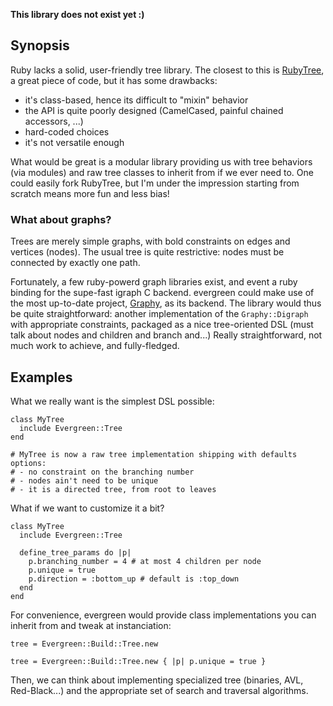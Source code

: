 **This library does not exist yet :)**

## Synopsis

Ruby lacks a solid, user-friendly tree library. The closest to this is [RubyTree](http://github.com/evolve75/RubyTree "RubyTree on Github"), a great piece of code, but it has some drawbacks:

* it's class-based, hence its difficult to "mixin" behavior
* the API is quite poorly designed (CamelCased, painful chained accessors, ...)
* hard-coded choices
* it's not versatile enough

What would be great is a modular library providing us with tree behaviors (via modules) and raw tree classes to inherit from if we ever need to. One could easily fork RubyTree, but I'm under the impression starting from scratch means more fun and less bias!

### What about graphs?

Trees are merely simple graphs, with bold constraints on edges and vertices (nodes). The usual tree is quite restrictive: nodes must be connected by exactly one path.

Fortunately, a few ruby-powerd graph libraries exist, and event a ruby binding for the supe-fast igraph C backend. evergreen could make use of the most up-to-date project, [Graphy](http://github.com/bruce/graphy "Graphy on Github"), as its backend. The library would thus be quite straightforward: another implementation of the `Graphy::Digraph` with appropriate constraints, packaged as a nice tree-oriented DSL (must talk about nodes and children and branch and...) Really straightforward, not much work to achieve, and fully-fledged.

## Examples

What we really want is the simplest DSL possible:

    class MyTree
      include Evergreen::Tree
    end

    # MyTree is now a raw tree implementation shipping with defaults options:
    # - no constraint on the branching number
    # - nodes ain't need to be unique
    # - it is a directed tree, from root to leaves

What if we want to customize it a bit?

    class MyTree
      include Evergreen::Tree

      define_tree_params do |p|
        p.branching_number = 4 # at most 4 children per node
        p.unique = true
        p.direction = :bottom_up # default is :top_down
      end
    end

For convenience, evergreen would provide class implementations you can inherit from and tweak at instanciation:

    tree = Evergreen::Build::Tree.new

    tree = Evergreen::Build::Tree.new { |p| p.unique = true }

Then, we can think about implementing specialized tree (binaries, AVL, Red-Black...) and the appropriate set of search and traversal algorithms.

